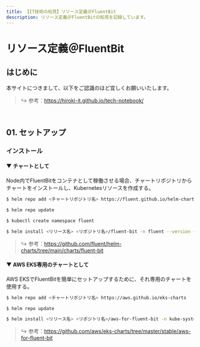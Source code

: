 ```yaml
---
title: 【IT技術の知見】リソース定義＠FluentBit
description: リソース定義＠FluentBitの知見を記録しています。
---
```


# リソース定義＠FluentBit

## はじめに

本サイトにつきまして、以下をご認識のほど宜しくお願いいたします。



> ↪️ 参考：https://hiroki-it.github.io/tech-notebook/

<br>

## 01. セットアップ

### インストール

#### ▼ チャートとして

Node内でFluentBitをコンテナとして稼働させる場合、チャートリポジトリからチャートをインストールし、Kubernetesリソースを作成する。

```bash
$ helm repo add <チャートリポジトリ名> https://fluent.github.io/helm-charts

$ helm repo update

$ kubectl create namespace fluent

$ helm install <リリース名> <リポジトリ名>/fluent-bit -n fluent --version <バージョンタグ>
```

> ↪️ 参考：https://github.com/fluent/helm-charts/tree/main/charts/fluent-bit

#### ▼ AWS EKS専用のチャートとして

AWS EKSでFluentBitを簡単にセットアップするために、それ専用のチャートを使用する。

```bash
$ helm repo add <チャートリポジトリ名> https://aws.github.io/eks-charts

$ helm repo update

$ helm install <リリース名> <リポジトリ名>/aws-for-fluent-bit -n kube-system --version <バージョンタグ>
```

> ↪️ 参考：https://github.com/aws/eks-charts/tree/master/stable/aws-for-fluent-bit

<br>


